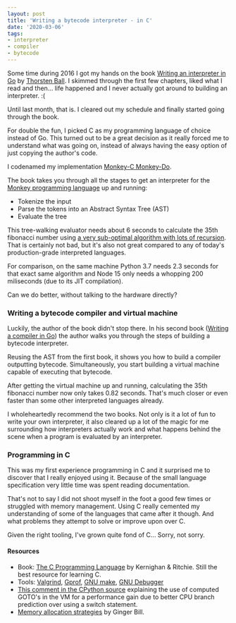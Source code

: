 ```yaml
---
layout: post
title: 'Writing a bytecode interpreter - in C'
date: '2020-03-06'
tags:
- interpreter
- compiler
- bytecode
---
```


Some time during 2016 I got my hands on the book [Writing an interpreter in Go](http://interpreterbook.com/) by [Thorsten Ball](https://thorstenball.com/). I skimmed through the first few chapters, liked what I read and then... life happened and I never actually got around to building an interpreter. :(

Until last month, that is. I cleared out my schedule and finally started going through the book. 

For double the fun, I picked C as my programming language of choice instead of Go. This turned out to be a great decision as it really forced me to understand what was going on, instead of always having the easy option of just copying the author's code.

I codenamed my implementation [Monkey-C Monkey-Do](https://github.com/dannyvankooten/monkey-c-monkey-do). 

The book takes you through all the stages to get an interpreter for the [Monkey programming language](https://monkeylang.org/) up and running:

- Tokenize the input
- Parse the tokens into an Abstract Syntax Tree (AST)
- Evaluate the tree

This tree-walking evaluator needs about 6 seconds to calculate the 35th fibonacci number using [a very sub-optimal algorithm with lots of recursion](https://github.com/dannyvankooten/monkey-c-monkey-do/blob/946311e77d33d584e6fcfd9f87d0199242973947/examples/fib35.monkey). That is certainly not bad, but it's also not great compared to any of today's production-grade interpreted languages. 

For comparison, on the same machine Python 3.7 needs 2.3 seconds for that exact same algorithm and Node 15 only needs a whopping 200 miliseconds (due to its JIT compilation).

Can we do better, without talking to the hardware directly?

### Writing a bytecode compiler and virtual machine

Luckily, the author of the book didn't stop there. In his second book ([Writing a compiler in Go](https://compilerbook.com/)) the author walks you through the steps of building a bytecode interpreter. 

Reusing the AST from the first book, it shows you how to build a compiler outputting bytecode. Simultaneously, you start building a virtual machine capable of executing that bytecode.

After getting the virtual machine up and running, calculating the 35th fibonacci number now only takes 0.82 seconds. That's much closer or even faster than some other interpreted languages already.

I wholeheartedly recommend the two books. Not only is it a lot of fun to write your own interpreter, it also cleared up a lot of the magic for me surrounding how interpreters actually work and what happens behind the scene when a program is evaluated by an interpreter.

### Programming in C

This was my first experience programming in C and it surprised me to discover that I really enjoyed using it. Because of the small language specification very little time was spent reading documentation. 

That's not to say I did not shoot myself in the foot a good few times or struggled with memory management. Using C really cemented my understanding of some of the languages that came after it though. And what problems they attempt to solve or improve upon over C.

Given the right tooling, I've grown quite fond of C... Sorry, not sorry.


#### Resources 

- Book: [The C Programming Language](https://en.wikipedia.org/wiki/The_C_Programming_Language) by Kernighan & Ritchie. Still the best resource for learning C.
- Tools: [Valgrind](https://valgrind.org/), [Gprof](https://sourceware.org/binutils/docs/gprof/), [GNU make](https://www.gnu.org/software/make/manual/make.html), [GNU Debugger](https://www.gnu.org/software/gdb/)
- [This comment in the CPython source](https://github.com/python/cpython/blob/master/Python/ceval.c#L775) explaining the use of computed GOTO's in the VM for a performance gain due to better CPU branch prediction over using a switch statement.
- [Memory allocation strategies](https://www.gingerbill.org/series/memory-allocation-strategies/) by Ginger Bill.